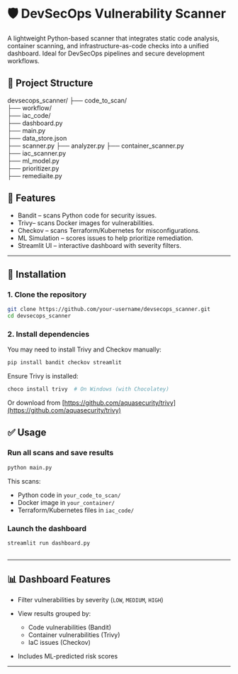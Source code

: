  
 
# 🛡️ DevSecOps Vulnerability Scanner

A lightweight Python-based scanner that integrates static code analysis, container scanning, and infrastructure-as-code checks into a unified dashboard. Ideal for DevSecOps pipelines and secure development workflows.

 

## 📂 Project Structure

 

devsecops\_scanner/
├── code\_to\_scan/             
├── workflow/               
├── iac\_code/                      
├── dashboard.py                   
├── main.py                       
├── data\_store.json               
├── scanner.py
├── analyzer.py 
├── container\_scanner.py          
├── iac\_scanner.py                
├── ml\_model.py                    
├── prioritizer.py    
├── remediaite.py 

 



## 🚀 Features

- Bandit – scans Python code for security issues.
- Trivy– scans Docker images for vulnerabilities.
- Checkov – scans Terraform/Kubernetes for misconfigurations.
- ML Simulation – scores issues to help prioritize remediation.
- Streamlit UI – interactive dashboard with severity filters.

---

## 🔧 Installation

### 1. Clone the repository

```bash
git clone https://github.com/your-username/devsecops_scanner.git
cd devsecops_scanner
````

### 2. Install dependencies

You may need to install Trivy and Checkov manually:

```bash
pip install bandit checkov streamlit
 ```

Ensure Trivy is installed:

```bash
choco install trivy  # On Windows (with Chocolatey)
 ```

Or download from [https://github.com/aquasecurity/trivy](https://github.com/aquasecurity/trivy)


## ✅ Usage

### Run all scans and save results

```bash
python main.py
 ```

This scans:

* Python code in `your_code_to_scan/`
* Docker image in `your_container/`
* Terraform/Kubernetes files in `iac_code/`

### Launch the dashboard

```bash
streamlit run dashboard.py
 
```
---

## 📊 Dashboard Features

* Filter vulnerabilities by severity (`LOW`, `MEDIUM`, `HIGH`)
* View results grouped by:

  * Code vulnerabilities (Bandit)
  * Container vulnerabilities (Trivy)
  * IaC issues (Checkov)
* Includes ML-predicted risk scores

---
 
 
